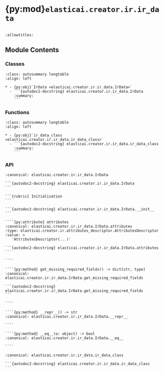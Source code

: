 # {py:mod}`elasticai.creator.ir.ir_data`

```{py:module} elasticai.creator.ir.ir_data
```

```{autodoc2-docstring} elasticai.creator.ir.ir_data
:allowtitles:
```

## Module Contents

### Classes

````{list-table}
:class: autosummary longtable
:align: left

* - {py:obj}`IrData <elasticai.creator.ir.ir_data.IrData>`
  - ```{autodoc2-docstring} elasticai.creator.ir.ir_data.IrData
    :summary:
    ```
````

### Functions

````{list-table}
:class: autosummary longtable
:align: left

* - {py:obj}`ir_data_class <elasticai.creator.ir.ir_data.ir_data_class>`
  - ```{autodoc2-docstring} elasticai.creator.ir.ir_data.ir_data_class
    :summary:
    ```
````

### API

`````{py:class} IrData(data: dict[str, elasticai.creator.ir.attribute.Attribute])
:canonical: elasticai.creator.ir.ir_data.IrData

```{autodoc2-docstring} elasticai.creator.ir.ir_data.IrData
```

```{rubric} Initialization
```

```{autodoc2-docstring} elasticai.creator.ir.ir_data.IrData.__init__
```

````{py:attribute} attributes
:canonical: elasticai.creator.ir.ir_data.IrData.attributes
:type: elasticai.creator.ir.attributes_descriptor.AttributesDescriptor
:value: >
   'AttributesDescriptor(...)'

```{autodoc2-docstring} elasticai.creator.ir.ir_data.IrData.attributes
```

````

````{py:method} get_missing_required_fields() -> dict[str, type]
:canonical: elasticai.creator.ir.ir_data.IrData.get_missing_required_fields

```{autodoc2-docstring} elasticai.creator.ir.ir_data.IrData.get_missing_required_fields
```

````

````{py:method} __repr__() -> str
:canonical: elasticai.creator.ir.ir_data.IrData.__repr__

````

````{py:method} __eq__(o: object) -> bool
:canonical: elasticai.creator.ir.ir_data.IrData.__eq__

````

`````

````{py:function} ir_data_class(cls) -> collections.abc.Callable[[dict[str, elasticai.creator.ir.attribute.Attribute]], elasticai.creator.ir.ir_data.IrData]
:canonical: elasticai.creator.ir.ir_data.ir_data_class

```{autodoc2-docstring} elasticai.creator.ir.ir_data.ir_data_class
```
````

